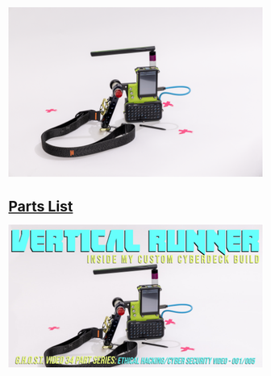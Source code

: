 ![Vertical Runner](https://raw.githubusercontent.com/l3ssth4nz3r0k00L/vertical-runner/main/media/VERTICAL%20RUNNER%20HERO.png)

# [Parts List](docs/PARTS.md)

[![Watch the Video](media/VERTICAL%20RUNNER_THUMBNAIL_V02.jpg)](https://youtu.be/4KMmvdXOdMg?si=A4kVkTU88de121oV)
